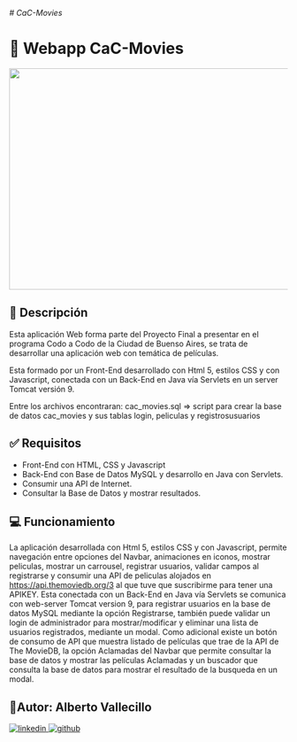 <em> # CaC-Movies </em>

# 🎥 Webapp CaC-Movies

<img src="..//webapp/assets/img/portada-cac.movies.png" align="center" height="400" width="850" />  


## 📝 Descripción

Esta aplicación Web forma parte del Proyecto Final a presentar en el programa Codo a Codo de la Ciudad de Buenso Aires, se trata de desarrollar una aplicación web con temática de películas.

Esta formado por un Front-End desarrollado con Html 5, estilos CSS y con Javascript, conectada con un Back-End en Java vía Servlets en un server Tomcat versión 9.

Entre los archivos encontraran: cac_movies.sql => script para crear la base de datos cac_movies y sus tablas login, peliculas y registrosusuarios

## ✅ Requisitos

- Front-End con HTML, CSS y Javascript
- Back-End con Base de Datos MySQL y desarrollo en Java con Servlets.
- Consumir una API de Internet.
- Consultar la Base de Datos y mostrar resultados.

## 💻 Funcionamiento
La aplicación desarrollada con Html 5, estilos CSS y con Javascript, permite navegación entre opciones del Navbar, animaciones en iconos, mostrar peliculas, mostrar un carrousel, registrar usuarios, validar campos al registrarse y consumir una API de peliculas alojados en https://api.themoviedb.org/3 al que tuve que suscribirme para tener una APIKEY. Esta conectada con un Back-End en Java vía Servlets se comunica con web-server Tomcat version 9, para registrar usuarios en la base de datos MySQL mediante la opción Registrarse, también puede validar un login de administrador para mostrar/modificar y eliminar una lista de usuarios registrados, mediante un modal. Como adicional existe un botón de consumo de API que muestra listado de películas que trae de la API de The MovieDB, la opción Aclamadas del Navbar que permite consultar la base de datos y mostrar las películas Aclamadas y un buscador que consulta la base de datos para mostrar el resultado de la busqueda en un modal.

## 👷Autor: Alberto Vallecillo
<a href="https://linkedin.com/in/alberto-vallecillo" target="_blank">
<img src="./assets/img/linkedin.svg" alt=linkedin style="margin-bottom: 5px;" />
</a>
<a href="https://github.com/Alb3rtoGitHub" target="_blank">
<img src="./assets/img/github.svg" alt=github style="margin-bottom: 5px;" />
</a>
